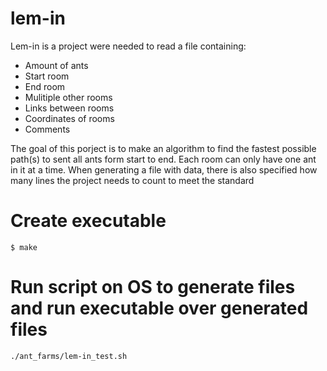 # lem-in

Lem-in is a project were needed to read a file containing:
- Amount of ants
- Start room
- End room
- Mulitiple other rooms
- Links between rooms
- Coordinates of rooms
- Comments

The goal of this porject is to make an algorithm to find the fastest possible path(s) to sent all ants form start to end.
Each room can only have one ant in it at a time. When generating a file with data, there is also specified how many lines the project needs to count to meet the standard

# Create executable
 ```
 $ make
 ```
 
 # Run script on OS to generate files and run executable over generated files
 ```
 ./ant_farms/lem-in_test.sh
 ```
